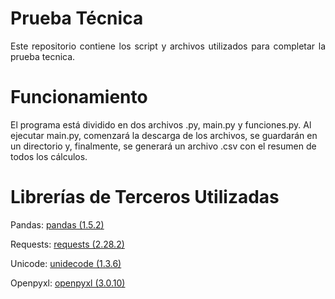 # Prueba Técnica
<p align="justify">
Este repositorio contiene los script y archivos utilizados para completar la prueba tecnica. 

# Funcionamiento
El programa está dividido en dos archivos .py, main.py y funciones.py. Al ejecutar main.py, comenzará la descarga de los archivos, se guardarán en un directorio y, finalmente, se generará un archivo .csv con el resumen de todos los cálculos.
</p>

# Librerías de Terceros Utilizadas
Pandas: [pandas (1.5.2)](https://pypi.org/project/pandas/)

Requests: [requests (2.28.2)](https://pypi.org/project/requests/)

Unicode: [unidecode (1.3.6)](https://pypi.org/project/Unidecode/)

Openpyxl: [openpyxl (3.0.10)](https://pypi.org/project/openpyxl/)
